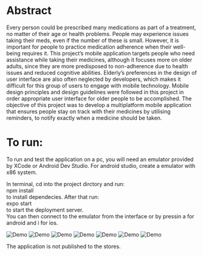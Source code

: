 # Abstract
Every person could be prescribed many medications as part of a treatment, no matter of their age or health problems. People may experience issues taking their meds, even if the number of these is small. However, it is important for people to practice medication adherence when their well-being requires it.
This project’s mobile application targets people who need assistance while taking their medicines, although it focuses more on older adults, since they are more predisposed to non-adherence due to health issues and reduced cognitive abilities. Elderly’s preferences in the design of user interface are also often neglected by developers, which makes it difficult for this group of users to engage with mobile technology.
Mobile design principles and design guidelines were followed in this project in order appropriate user interface for older people to be accomplished.
The objective of this project was to develop a multiplatform mobile application that ensures people stay on track with their medicines by utilising reminders, to notify exactly when a medicine should be taken.

# To run:

To run and test the application on a pc, you will need an emulator provided by XCode or Android Dev Studio.
For android studio, create a emulator with x86 system.

In terminal, cd into the project dirctory and run: <br/>
npm install <br/>
to install dependecies. After that run: <br/>
expo start  <br/>
to start the deployment server. <br/>
You can then connect to the emulator from the interface or by pressin a for android and i for ios.


![Demo](home1.PNG)
![Demo](meds1.PNG)
![Demo](details.PNG)
![Demo](addTime.PNG)
![Demo](alarm.PNG)
![Demo](preview.PNG)
![Demo](progress.PNG)

The application is not published to the stores.



